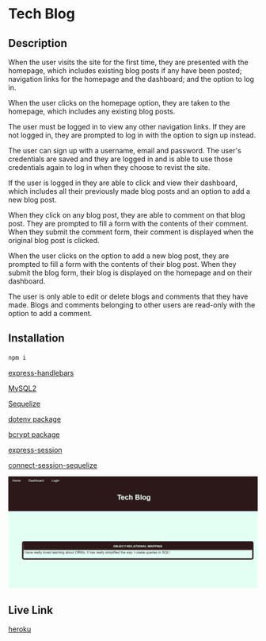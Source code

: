 # Tech Blog

## Description
When the user visits the site for the first time, they are presented with the homepage, which includes existing blog posts if any have been posted; navigation links for the homepage and the dashboard; and the option to log in.

When the user clicks on the homepage option, they are taken to the homepage, which includes any existing blog posts.

The user must be logged in to view any other navigation links. If they are not logged in, they are prompted to log in with the option to sign up instead.

The user can sign up with a username, email and password. The user's credentials are saved and they are logged in and is able to use those credentials again to log in when they choose to revist the site.

If the user is logged in they are able to click and view their dashboard, which includes all their previously made blog posts and an option to add a new blog post.

When they click on any blog post, they are able to comment on that blog post. They are prompted to fill a form with the contents of their comment. When they submit the comment form, their comment is displayed when the original blog post is clicked.

When the user clicks on the option to add a new blog post, they are prompted to fill a form with the contents of their blog post. When they submit the blog form, their blog is displayed on the homepage and on their dashboard.

The user is only able to edit or delete blogs and comments that they have made. Blogs and comments belonging to other users are read-only with the option to add a comment.


## Installation
```bash
npm i
```

[express-handlebars](https://www.npmjs.com/package/express-handlebars)

[MySQL2](https://www.npmjs.com/package/mysql2)

[Sequelize](https://www.npmjs.com/package/sequelize)

[dotenv package](https://www.npmjs.com/package/dotenv)

[bcrypt package](https://www.npmjs.com/package/bcrypt)

[express-session](https://www.npmjs.com/package/express-session)

[connect-session-sequelize](https://www.npmjs.com/package/connect-session-sequelize)


![homepage](https://github.com/jessicamcg/tech-blog/blob/main/public/homepage.png)
## Live Link

[heroku](https://floating-dusk-39369.herokuapp.com/)